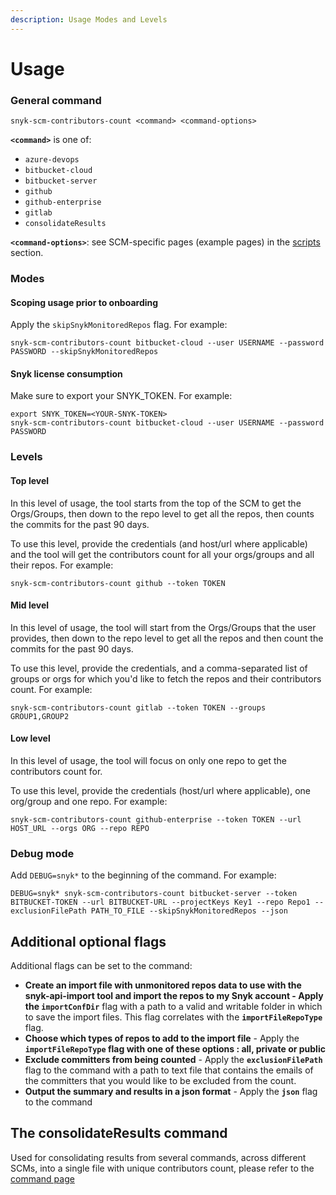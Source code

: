 ```yaml
---
description: Usage Modes and Levels
---
```


# Usage

### General command

```
snyk-scm-contributors-count <command> <command-options>
```

**`<command>`** is one of:

* `azure-devops`
* `bitbucket-cloud`
* `bitbucket-server`
* `github`
* `github-enterprise`
* `gitlab`
* `consolidateResults`

**`<command-options>`**: see SCM-specific pages (example pages) in the [scripts](the-scripts/) section.

### Modes

#### Scoping usage prior to onboarding

Apply the `skipSnykMonitoredRepos` flag. For example:

```
snyk-scm-contributors-count bitbucket-cloud --user USERNAME --password PASSWORD --skipSnykMonitoredRepos
```

#### Snyk license consumption

Make sure to export your SNYK\_TOKEN. For example:

```
export SNYK_TOKEN=<YOUR-SNYK-TOKEN>
snyk-scm-contributors-count bitbucket-cloud --user USERNAME --password PASSWORD
```

### Levels

#### Top level

In this level of usage, the tool starts from the top of the SCM to get the Orgs/Groups, then down to the repo level to get all the repos, then counts the commits for the past 90 days.

To use this level, provide the credentials (and host/url where applicable) and the tool will get the contributors count for all your orgs/groups and all their repos. For example:

```
snyk-scm-contributors-count github --token TOKEN
```

#### Mid level

In this level of usage, the tool will start from the Orgs/Groups that the user provides, then down to the repo level to get all the repos and then count the commits for the past 90 days.

To use this level, provide the credentials, and a comma-separated list of groups or orgs for which you'd like to fetch the repos and their contributors count. For example:

```
snyk-scm-contributors-count gitlab --token TOKEN --groups GROUP1,GROUP2
```

#### Low level

In this level of usage, the tool will focus on only one repo to get the contributors count for.

To use this level, provide the credentials (host/url where applicable), one org/group and one repo. For example:

```
snyk-scm-contributors-count github-enterprise --token TOKEN --url HOST_URL --orgs ORG --repo REPO
```

### Debug mode

Add `DEBUG=snyk*` to the beginning of the command. For example:

```
DEBUG=snyk* snyk-scm-contributors-count bitbucket-server --token BITBUCKET-TOKEN --url BITBUCKET-URL --projectKeys Key1 --repo Repo1 --exclusionFilePath PATH_TO_FILE --skipSnykMonitoredRepos --json
```

## Additional optional flags

Additional flags can be set to the command:

* **Create an import file with unmonitored repos data to use with the snyk-api-import tool and import the repos to my Snyk account - Apply the `importConfDir`** flag with a path to a valid and writable folder in which to save the import files. This flag correlates with the **`importFileRepoType`** flag.
* **Choose which types of repos to add to the import file** - Apply the **`importFileRepoType` flag with one of these options : all, private or public**
* **Exclude committers from being counted** - Apply the **`exclusionFilePath`** flag to the command with a path to text file that contains the emails of the committers that you would like to be excluded from the count.
* **Output the summary and results in a json format** - Apply the **`json`** flag to the command

## The consolidateResults command

Used for consolidating results from several commands, across different SCMs, into a single file with unique contributors count, please refer to the [command page](../../../../consolidateResults.md)
